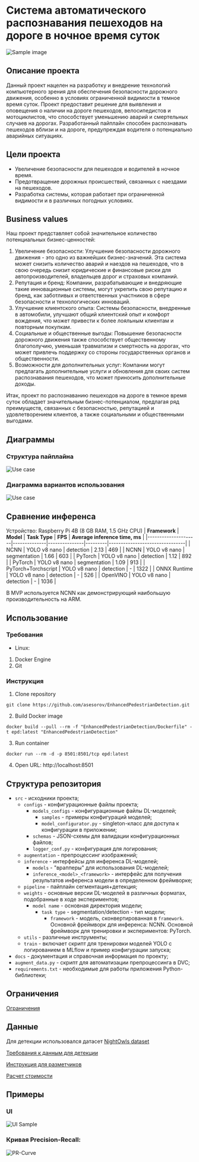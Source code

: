 # Система автоматического распознавания пешеходов на дороге в ночное время суток
![Sample image](./samples/sample.jpeg)

## Описание проекта
Данный проект нацелен на разработку и внедрение технологий компьютерного зрения для обеспечения безопасности дорожного движения, особенно в условиях ограниченной видимости в темное время суток. Проект предоставит решение для выявления и оповещения о наличии на дороге пешеходов, велосипедистов и мотоциклистов, что способствует уменьшению аварий и смертельных случаев на дорогах. Разработанный пайплайн способен распознавать пешеходов вблизи и на дороге, предупреждая водителя о потенциально аварийных ситуациях.
## Цели проекта
- Увеличение безопасности для пешеходов и водителей в ночное время.
- Предотвращение дорожных происшествий, связанных с наездами на пешеходов.
- Разработка системы, которая работает при ограниченной видимости и в различных погодных условиях.
## Business values
Наш проект представляет собой значительное количество потенциальных бизнес-ценностей:
1. Увеличение безопасности: Улучшение безопасности дорожного движения - это одно из важнейших бизнес-значений. Эта система может снизить количество аварий и наездов на пешеходов, что в свою очередь снизит юридические и финансовые риски для автопроизводителей, владельцев дорог и страховых компаний.
2. Репутация и бренд: Компании, разрабатывающие и внедряющие такие инновационные системы, могут укрепить свою репутацию и бренд, как заботливых и ответственных участников в сфере безопасности и технологических инноваций.
3. Улучшение клиентского опыта: Системы безопасности, внедренные в автомобили, улучшают общий клиентский опыт и комфорт вождения, что может привести к более лояльным клиентам и повторным покупкам.
4. Социальные и общественные выгоды: Повышение безопасности дорожного движения также способствует общественному благополучию, уменьшая травматизм и смертность на дорогах, что может привлечь поддержку со стороны государственных органов и общественности.
5. Возможности для дополнительных услуг: Компании могут предлагать дополнительные услуги и обновления для своих систем распознавания пешеходов, что может приносить дополнительные доходы.

Итак, проект по распознаванию пешеходов на дороге в темное время суток обладает значительным бизнес-потенциалом, предлагая ряд преимуществ, связанных с безопасностью, репутацией  и удовлетворением клиентов, а также социальными и общественными выгодами.

## Диаграммы
### Структура пайплайна
![Use case](./samples/pipeline.png)

### Диаграмма вариантов использования
![Use case](./samples/use_case.png)

## Сравнение инференса
Устройство: Raspberry Pi 4B (8 GB RAM, 1.5 GHz CPU)
| **Framework**       | **Model**    | **Task Type** | **FPS** | **Average inference time, ms** |
|---------------------|--------------|---------------|---------|--------------------------------|
| NCNN                | YOLO v8 nano | detection     | 2.13    | 469                            |
| NCNN                | YOLO v8 nano | segmentation  | 1.66    | 603                            |
| PyTorch             | YOLO v8 nano | detection     | 1.12    | 892                            |
| PyTorch             | YOLO v8 nano | segmentation  | 1.09    | 913                            |
| PyTorch+Torchscript | YOLO v8 nano | detection     | -       | 1322                           |
| ONNX Runtime        | YOLO v8 nano | detection     | -       | 526                            |
| OpenVINO            | YOLO v8 nano | detection     | -       | 1036                           |

В MVP используется NCNN как демонстрирующий наибольшую производительность на ARM.

## Использование
### Требования
* Linux:
1. Docker Engine
2. Git

### Инструкция
1. Clone repository
```
git clone https://github.com/asesorov/EnhancedPedestrianDetection.git
```
2. Build Docker image
```
docker build --pull --rm -f "EnhancedPedestrianDetection/Dockerfile" -t epd:latest "EnhancedPedestrianDetection"
```
3. Run container
```
docker run --rm -d -p 8501:8501/tcp epd:latest
```
4. Open URL: http://localhost:8501


## Структура репозитория
- `src` - исходники проекта;
    - `configs` - конфигурационные файлы проекта;
        - `models_configs` - конфигурационные файлы DL-моделей;
            - `samples` - примеры конфигураций моделей;
            - `model_configurator.py` - singleton-класс для доступа к конфигурации в приложении;
        - `schemas` - JSON-схемы для валидации конфигурационных файлов;
        - `logger_conf.py` - конфигурация для логирования;
    - `augmentation` - препроцессинг изображений;
    - `inference` - интерфейсы для инференса DL-моделей;
        - `models` - "врапперы" для использования DL-моделей;
        - `inference_<model>_<framework>` - интерфейс для получения результатов инференса модели в определенном фреймворке;
    - `pipeline` - пайплайн сегментация+детекция;
    - `weights` - основные версии DL-моделей в различных форматах, подобранные в ходе экспериментов;
        - `model name` - основная директория модели;
            - `task type` - segmentation/detection - тип модели;
                - `framework` - модель, сконвертированная в `framework`. Основной фреймворк для инференса: NCNN. Основной фреймворк для тренировки и экспериментов: PyTorch.
    - `utils` - различные инструменты;
    - `train` - включает скрипт для тренировки моделей YOLO с логированием в MLflow и пример конфигурации запуска;
- `docs` - документация и справочная информация по проекту;
- `augment_data.py` - скрипт для автоматизации препроцессинга в DVC;
- `requirements.txt` - необходимые для работы приложения Python-библиотеки;

## Ограничения
[Ограничения](https://github.com/asesorov/EnhancedPedestrianDetection/blob/main/docs/Ограничения.md)

## Данные
Для детекции использовался датасет [NightOwls dataset](https://www.nightowls-dataset.org/)

[Требования к данным для детекции](https://github.com/asesorov/EnhancedPedestrianDetection/blob/main/docs/Требования%20к%20данным.md)

[Инструкция для разметчиков](https://github.com/asesorov/EnhancedPedestrianDetection/blob/main/docs/Инструкция%20для%20разметчиков.md)

[Расчет стоимости](https://github.com/asesorov/EnhancedPedestrianDetection/blob/main/docs/Расчет%20стоимости.md)

## Примеры
### UI
![UI Sample](./samples/UI_sample.png)

### Кривая Precision-Recall:
![PR-Curve](./samples/PR_curve.png)
